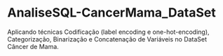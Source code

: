 # AnaliseSQL-CancerMama_DataSet
 Aplicando técnicas Codificação (label encoding e one-hot-encoding), Categorização, Binarização e Concatenação de Variáveis no DataSet Câncer de Mama.
